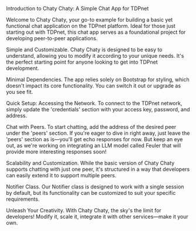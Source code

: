 Introduction to Chaty Chaty: A Simple Chat App for TDPnet

Welcome to Chaty Chaty, your go-to example for building a basic yet functional chat application on the TDPnet platform. Ideal for those just starting out with TDPnet, this chat app serves as a foundational project for developing peer-to-peer applications.

Simple and Customizable.
Chaty Chaty is designed to be easy to understand, allowing you to modify it according to your unique needs. It's the perfect starting point for anyone looking to get into TDPnet development.

Minimal Dependencies.
The app relies solely on Bootstrap for styling, which doesn't impact its core functionality. You can switch it out or upgrade as you see fit.

Quick Setup: Accessing the Network.
To connect to the TDPnet network, simply update the 'credentials' section with your access key, password, and address.

Chat with Peers.
To start chatting, add the address of the desired peer under the 'peers' section. If you're eager to dive in right away, just leave the 'peers' section as is—you'll get echo responses for now. But keep an eye out, as we're working on integrating an LLM model called Feuler that will provide more interesting responses soon!

Scalability and Customization.
While the basic version of Chaty Chaty supports chatting with just one peer, it's structured in a way that developers can easily extend it to support multiple peers.

Notifier Class.
Our Notifier class is designed to work with a single session by default, but its functionality can be customized to suit your specific requirements.

Unleash Your Creativity.
With Chaty Chaty, the sky's the limit for developers! Modify it, scale it, integrate it with other services—make it your own.
